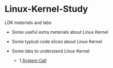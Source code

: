 # Linux-Kernel-Study
LDK materials and labs

- Some useful extra meterials about Linux Kernel
- Some typical code slices about Linux Kernel
- Some labs to understand Linux Kernel

  * 1.[System Call](https://github.com/jiexray/Linux-Kernel-Study/tree/master/system_call)
